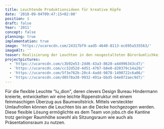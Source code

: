 ```yaml
---
title: Leuchtende Produktionsideen für kreative Köpfe
date: '2018-09-04T09:47:15+02:00'
position: 1
draft: false
Year: '2011'
concept: false
planning: true
implementation: true
image: 'https://ucarecdn.com/24317bf9-aad5-4640-8113-ec695a535563/'
imageAlt: ''
teaser: Realisierung der Leuchten in den neugestalteten Büroräumlichkeiten bei jobs.ch
projectpictures:
  - 'https://ucarecdn.com/c3b92e53-2dd6-43a3-8628-a44996343cd7/'
  - 'https://ucarecdn.com/cc32d52d-4d51-4767-b8e0-d20379c14a20/'
  - 'https://ucarecdn.com/5f3e762b-20c4-4add-9878-1490722c6a06/'
  - 'https://ucarecdn.com/d0578a38-9932-491a-bbd5-b4e072aec9d7/'
---
```

Für die flexible Leuchte "lu_dion", deren clevers Design Bureau Hindermann kreierte, entwickelten wir eine leichte Rippenstruktur mit einem feinmaschigen Überzug aus Baumwollstrick. Mittels versteckter Umlaufrollen können die Leuchten bis an die Decke hochgezogen werden. Diese flexible Lösung ermöglichte es dem Team von jobs.ch die Kantine trotz geringer Raumhöhe sowohl als Sitzungsraum wie auch als Präsentationsraum zu nutzen.

